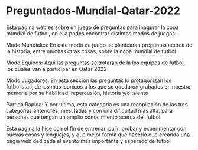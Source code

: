 # Preguntados-Mundial-Qatar-2022

Esta pagina web es sobre un juego de preguntas para inagurar la copa mundial de futbol, en ella podes encontrar distintos modos de juegos:

Modo Mundiales: En este modo de juego se plantearan preguntas acerca de la historia, entre muchas otras cosas, sobre la copa mundial de futbol

Modo Equipos: Aqui las preguntas se trataran de la los equipos de futbol, los cuales van a participar en Qatar 2022

Modo Jugadores: En esta seccion las preguntas lo protagonizan los futbolistas, de los mas iconicos a los que se quedaron grabados en nuestra memoria por su habilidad, repercusión, historia y/o talento

Partida Rapida: Y por ultimo, esta categoria es una recopilación de las tres categorias anteriores, mescladas y con una dificultad mas alta, para personas que tengan un amplio conocimiento acerca del futbol


Esta pagina la hice con el fin de entrenar, pulir, probar y experimentar con nuevas cosas y lenguajes, y que mejor forma que hacerlo que creando una pagia web dedicada al evento mas importante y esperado de futbol
